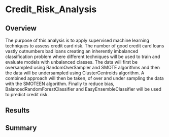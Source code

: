 # Credit_Risk_Analysis

## Overview
The purpose of this analysis is to apply supervised machine learning techniques to assess credit card risk.  The number of good credit card loans vastly outnumbers bad loans creating an inherently imbalanced classification problem where different techniques will be used to train and evaluate models with unbalanced classes.  The data will first be oversampled using RandomOverSampler and SMOTE algorithms and then the data will be undersampled using ClusterCentroids algorithm. A combined approach will then be taken, of over and under sampling the data with the SMOTEEN algorithm.  Finally to reduce bias, BalancedRandomForestClassifier and EasyEnsembleClassifier will be used to predict credit risk.    

## Results


## Summary
